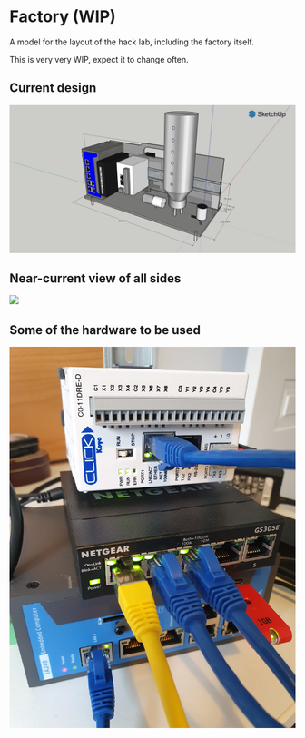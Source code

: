 # Factory (WIP)

A model for the layout of the hack lab, including the factory itself.

This is very very WIP, expect it to change often.

## Current design

![](model_factory.png)

## Near-current view of all sides

![](model_factory.gif)

## Some of the hardware to be used

![](hardware.jpg)
